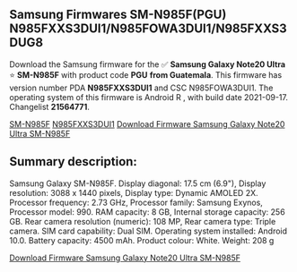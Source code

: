 <h2>Samsung Firmwares SM-N985F(PGU) N985FXXS3DUI1/N985FOWA3DUI1/N985FXXS3DUG8</h2>
Download the Samsung firmware for the ✅ <strong>Samsung Galaxy Note20 Ultra </strong> ⭐ <strong>SM-N985F</strong> with product code <strong>PGU</strong> <strong> from Guatemala</strong>. This firmware has version number PDA <strong>N985FXXS3DUI1</strong> and CSC N985FOWA3DUI1. The operating system of this firmware is Android R , with build date 2021-09-17. Changelist <strong>21564771</strong>.


[SM-N985F](https://samfirm.shop/samsung/model/SM-N985F)
[N985FXXS3DUI1](https://samfirm.shop/samsung/pda/N985FXXS3DUI1)
[Download Firmware Samsung Galaxy Note20 Ultra SM-N985F](https://samfirm.shop/samsung/firmware/458057)
<h2>Summary description:</h2>
<p>Samsung Galaxy SM-N985F. Display diagonal: 17.5 cm (6.9"), Display resolution: 3088 x 1440 pixels, Display type: Dynamic AMOLED 2X. Processor frequency: 2.73 GHz, Processor family: Samsung Exynos, Processor model: 990. RAM capacity: 8 GB, Internal storage capacity: 256 GB. Rear camera resolution (numeric): 108 MP, Rear camera type: Triple camera. SIM card capability: Dual SIM. Operating system installed: Android 10.0. Battery capacity: 4500 mAh. Product colour: White. Weight: 208 g</p>


[Download Firmware Samsung Galaxy Note20 Ultra SM-N985F](https://samfirm.shop/samsung/firmware/458057)
